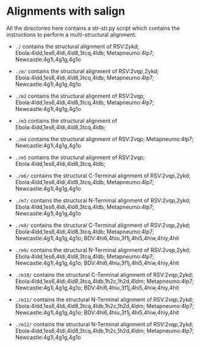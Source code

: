 # Alignments with salign
All the directories here contains a str-str.py script which contains the 
instructions to perform a multi-structural alignment.

 + `./` contains the structural alignment of RSV:2ykd; Ebola:4ldd,1es6,4ldi,4ld8,3tcq,4ldb; Metapneumo:4lp7; Newcastle:4g1l,4g1g,4g1o

 + `./m/` contains the structural alignment of RSV:2vqp,2ykd; Ebola:4ldd,1es6,4ldi,4ld8,3tcq,4ldb; Metapneumo:4lp7; Newcastle:4g1l,4g1g,4g1o

 + `./m2` contains the structural alignment of RSV:2vqp; Ebola:4ldd,1es6,4ldi,4ld8,3tcq,4ldb; Metapneumo:4lp7; Newcastle:4g1l,4g1g,4g1o

 + `./m3` contains the structural alignment of Ebola:4ldd,1es6,4ldi,4ld8,3tcq,4ldb; 
 
 + `./m4` contains the structural alignment of RSV:2vqp; Metapneumo:4lp7; Newcastle:4g1l,4g1g,4g1o

 + `./m5` contains the structural alignment of RSV:2vqp; Ebola:4ldd,1es6,4ldi,4ld8,3tcq,4ldb; 

 + `./m6/` contains the structural C-Terminal alignment of RSV:2vqp,2ykd; Ebola:4ldd,1es6,4ldi,4ld8,3tcq,4ldb; Metapneumo:4lp7; Newcastle:4g1l,4g1g,4g1o

 + `./m7/` contains the structural N-Terminal alignment of RSV:2vqp,2ykd; Ebola:4ldd,1es6,4ldi,4ld8,3tcq,4ldb; Metapneumo:4lp7; Newcastle:4g1l,4g1g,4g1o

 + `./m8/` contains the structural C-Terminal alignment of RSV:2vqp,2ykd; Ebola:4ldd,1es6,4ldi,4ld8,3tcq,4ldb; Metapneumo:4lp7; Newcastle:4g1l,4g1g,4g1o; BDV:4hi6,4hiu,3f1j,4hi5,4hiw,4hiy,4hit

 + `./m9/` contains the structural N-Terminal alignment of RSV:2vqp,2ykd; Ebola:4ldd,1es6,4ldi,4ld8,3tcq,4ldb; Metapneumo:4lp7; Newcastle:4g1l,4g1g,4g1o; BDV:4hi6,4hiu,3f1j,4hi5,4hiw,4hiy,4hit

 + `./m10/` contains the structural C-Terminal alignment of RSV:2vqp,2ykd; Ebola:4ldd,1es6,4ldi,4ld8,3tcq,4ldb,1h2c,1h2d,4ldm; Metapneumo:4lp7; Newcastle:4g1l,4g1g,4g1o; BDV:4hi6,4hiu,3f1j,4hi5,4hiw,4hiy,4hit

 + `./m11/` contains the structural N-Terminal alignment of RSV:2vqp,2ykd; Ebola:4ldd,1es6,4ldi,4ld8,3tcq,4ldb,1h2c,1h2d,4ldm; Metapneumo:4lp7; Newcastle:4g1l,4g1g,4g1o; BDV:4hi6,4hiu,3f1j,4hi5,4hiw,4hiy,4hit

 + `./m12/` contains the structural N-Terminal alignment of RSV:2vqp,2ykd; Ebola:4ldd,1es6,4ldi,4ld8,3tcq,4ldb,1h2c,1h2d,4ldm; Metapneumo:4lp7; Newcastle:4g1l,4g1g,4g1o
